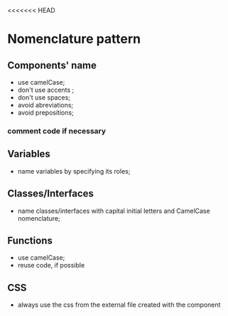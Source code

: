 <<<<<<< HEAD
# Nomenclature pattern

## Components' name
- use camelCase;
- don't use accents ;
- don't use spaces;
- avoid abreviations;
- avoid prepositions;


### comment code if necessary

## Variables
- name variables by specifying its roles;

## Classes/Interfaces
- name classes/interfaces with capital initial letters and CamelCase nomenclature;

## Functions
- use camelCase;
- reuse code, if possible
## CSS
- always use the css from the external file created with the component

